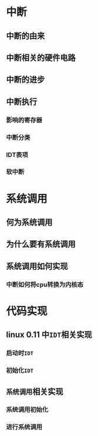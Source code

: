 # 中断
## 中断的由来

## 中断相关的硬件电路

## 中断的进步

## 中断执行

### 影响的寄存器

### 中断分类

### IDT表项

### 软中断

# 系统调用
## 何为系统调用

## 为什么要有系统调用

## 系统调用如何实现

### 中断如何将cpu转换为内核态

# 代码实现
## linux 0.11 中`IDT`相关实现
### 启动时`IDT`

### 初始化`IDT`

## `系统调用`相关实现
### 系统调用初始化

### 进行系统调用
